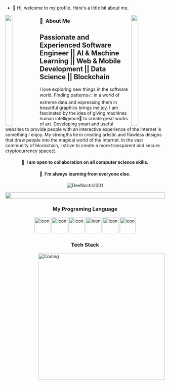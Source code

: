 - 👋 Hi, welcome to my profile. Here's a little bit about me.

<img align="left" src="https://user-images.githubusercontent.com/65187002/144930161-2f783401-8d27-4fdf-a2f7-cc0ba32f1f1f.gif" width="21%" height="350" style="display:inline;"><img align="right" src="https://user-images.githubusercontent.com/65187002/144930161-2f783401-8d27-4fdf-a2f7-cc0ba32f1f1f.gif" width="21%" height="350" style="display:inline;">

### 💪 &nbsp;About Me

Passionate and Experienced Software Engineer || AI & Machine Learning || Web & Mobile Development || Data Science || Blockchain
-----------------------------------------------------------------------------------------------------------------------------

I love exploring new things in the software world. Finding patterns📈 in a world of extreme data and expressing them in beautiful graphics brings me joy. I am fascinated by the idea of giving machines human intelligence🤖 to create great works of art. Developing smart and useful websites to provide people with an interactive experience of the internet is something I enjoy. My strengths lie in creating artistic and flawless designs that draw people into the magical world of the internet. In the vast community of blockchain, I strive to create a more transparent and secure cryptocurrency space⚖.


<h4 align="center">🤝  I am open to collaboration on all computer science skills.</h4>
<h4 align="center">👬  I'm always learning from everyone else.</h4>


<p align="center"> 
 <img src="https://komarev.com/ghpvc/?username=supuna97&label=Profile%20views&color=0e75b6&style=flat" alt="DevNoctis1001" /> 
<!--  <img src="https://img.shields.io/badge/Languages-Python | Java | PHP | Typescript | Node | React -green.svg" alt="supun nanayakkara's languages" /> -->
<!--  <img alt="Profile followers" src="https://img.shields.io/github/followers/supuna97"> -->
</p>

<img src="https://i.imgur.com/dBaSKWF.gif" height="20" width="100%">

<h3 align="center"> My Programing Language </h3>

<div align="center">
  <img src="https://techstack-generator.vercel.app/python-icon.svg" alt="icon" width="50" height="50" />
  <img src="https://techstack-generator.vercel.app/ts-icon.svg" alt="icon" width="50" height="50" />
  <img src="https://techstack-generator.vercel.app/js-icon.svg" alt="icon"width="50" height="50" />
  <img src="https://techstack-generator.vercel.app/java-icon.svg" alt="icon" width="50" height="50" />
  <img src="https://techstack-generator.vercel.app/rescript-icon.svg" alt="icon" width="50" height="50" />
 <img src="https://techstack-generator.vercel.app/mysql-icon.svg" alt="icon" width="50" height="50" />
</div>

 <h3 align="center"> Tech Stack </h3>

<img align="right" alt="Coding" width="400" src="https://user-images.githubusercontent.com/74038190/229223263-cf2e4b07-2615-4f87-9c38-e37600f8381a.gif">

<!--
**DevNoctis1001/DevNoctis1001** is a ✨ _special_ ✨ repository because its `README.md` (this file) appears on your GitHub profile.

Here are some ideas to get you started:

- 🔭 I’m currently working on ...
- 🌱 I’m currently learning ...
- 👯 I’m looking to collaborate on ...
- 🤔 I’m looking for help with ...
- 💬 Ask me about ...
- 📫 How to reach me: ...
- 😄 Pronouns: ...
- ⚡ Fun fact: ...
-->
